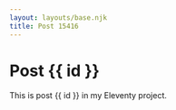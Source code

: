 ```yaml
---
layout: layouts/base.njk
title: Post 15416
---
```


# Post {{ id }}

This is post {{ id }} in my Eleventy project.
